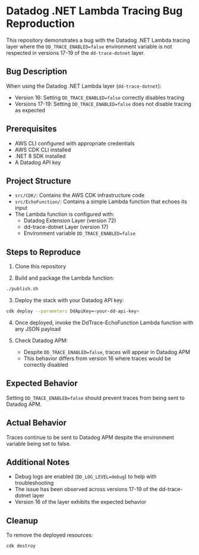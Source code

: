 # Datadog .NET Lambda Tracing Bug Reproduction

This repository demonstrates a bug with the Datadog .NET Lambda tracing layer where the `DD_TRACE_ENABLED=false`
environment variable is not respected in versions 17-19 of the `dd-trace-dotnet` layer.

## Bug Description

When using the Datadog .NET Lambda layer (`dd-trace-dotnet`):

- Version 16: Setting `DD_TRACE_ENABLED=false` correctly disables tracing
- Versions 17-19: Setting `DD_TRACE_ENABLED=false` does not disable tracing as expected

## Prerequisites

- AWS CLI configured with appropriate credentials
- AWS CDK CLI installed
- .NET 8 SDK installed
- A Datadog API key

## Project Structure

- `src/CDK/`: Contains the AWS CDK infrastructure code
- `src/EchoFunction/`: Contains a simple Lambda function that echoes its input
- The Lambda function is configured with:
    - Datadog Extension Layer (version 72)
    - dd-trace-dotnet Layer (version 17)
    - Environment variable `DD_TRACE_ENABLED=false`

## Steps to Reproduce

1. Clone this repository

2. Build and package the Lambda function:

```bash
./publish.sh
```

3. Deploy the stack with your Datadog API key:

```bash
cdk deploy --parameters DdApiKey=<your-dd-api-key>
```

4. Once deployed, invoke the DdTrace-EchoFunction Lambda function with any JSON payload

5. Check Datadog APM:
    - Despite `DD_TRACE_ENABLED=false`, traces will appear in Datadog APM
    - This behavior differs from version 16 where traces would be correctly disabled

## Expected Behavior

Setting `DD_TRACE_ENABLED=false` should prevent traces from being sent to Datadog APM.

## Actual Behavior

Traces continue to be sent to Datadog APM despite the environment variable being set to false.

## Additional Notes

- Debug logs are enabled (`DD_LOG_LEVEL=debug`) to help with troubleshooting
- The issue has been observed across versions 17-19 of the dd-trace-dotnet layer
- Version 16 of the layer exhibits the expected behavior

## Cleanup

To remove the deployed resources:

```bash
cdk destroy
```